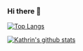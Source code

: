 ### Hi there 👋

[![Top Langs](https://github-readme-stats.vercel.app/api/top-langs/?username=kschmitz123&layout=compact&hide_border=true&theme=great-gatsby)](https://github.com/anuraghazra/github-readme-stats)

[![Kathrin's github stats](https://github-readme-stats.vercel.app/api?username=kschmitz123&theme=great-gatsby)](https://github.com/anuraghazra/github-readme-stats)
<!--
**kschmitz123/kschmitz123** is a ✨ _special_ ✨ repository because its `README.md` (this file) appears on your GitHub profile.

Here are some ideas to get you started:

- 🔭 I’m currently working on ...
- 🌱 I’m currently learning ...
- 👯 I’m looking to collaborate on ...
- 🤔 I’m looking for help with ...
- 💬 Ask me about ...
- 📫 How to reach me: ...
- 😄 Pronouns: ...
- ⚡ Fun fact: ...
-->
